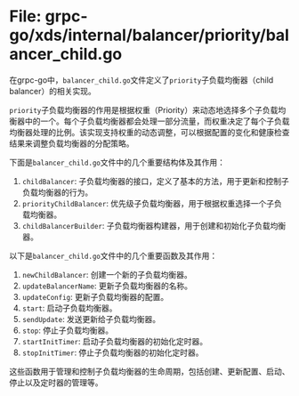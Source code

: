 # File: grpc-go/xds/internal/balancer/priority/balancer_child.go

在grpc-go中，`balancer_child.go`文件定义了`priority`子负载均衡器（child balancer）的相关实现。

`priority`子负载均衡器的作用是根据权重（Priority）来动态地选择多个子负载均衡器中的一个。每个子负载均衡器都会处理一部分流量，而权重决定了每个子负载均衡器处理的比例。该实现支持权重的动态调整，可以根据配置的变化和健康检查结果来调整负载均衡器的分配策略。

下面是`balancer_child.go`文件中的几个重要结构体及其作用：

1. `childBalancer`: 子负载均衡器的接口，定义了基本的方法，用于更新和控制子负载均衡器的行为。
2. `priorityChildBalancer`: 优先级子负载均衡器，用于根据权重选择一个子负载均衡器。
3. `childBalancerBuilder`: 子负载均衡器构建器，用于创建和初始化子负载均衡器。

以下是`balancer_child.go`文件中的几个重要函数及其作用：

1. `newChildBalancer`: 创建一个新的子负载均衡器。
2. `updateBalancerName`: 更新子负载均衡器的名称。
3. `updateConfig`: 更新子负载均衡器的配置。
4. `start`: 启动子负载均衡器。
5. `sendUpdate`: 发送更新给子负载均衡器。
6. `stop`: 停止子负载均衡器。
7. `startInitTimer`: 启动子负载均衡器的初始化定时器。
8. `stopInitTimer`: 停止子负载均衡器的初始化定时器。

这些函数用于管理和控制子负载均衡器的生命周期，包括创建、更新配置、启动、停止以及定时器的管理等。

